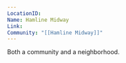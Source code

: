 ```yaml
---
LocationID: 
Name: Hamline Midway
Link: 
Community: "[[Hamline Midway]]"
---
```


Both a community and a neighborhood.